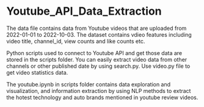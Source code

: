 # Youtube_API_Data_Extraction
The data file contains data from Youtube videos that are uploaded from 2022-01-01 to 2022-10-03. The dataset contains vdieo features including video title, channel_id, view counts and like counts etc.

Python scripts used to connect to Youtube API and get those data are stored in the scripts folder. You can easily extract video data from other channels or other published date by using search.py. Use video.py file to get video statistics data.

The youtube.ipynb in scripts folder contains data exploration and visualization, and information extraction by using NLP methods to extract the hotest technology and auto brands mentioned in youtube review videos.